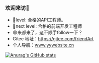 ### 欢迎来访👋

- 🌱level: 合格的API工程师。
- 🌱next level: 合格的前端开发工程师
- 😄来都来了，这不顺手follow一下？
- Gitee 地址：https://gitee.com/friendArt
- 个人导航：www.yywebsite.cn  

[![Anurag's GitHub stats](https://github-readme-stats.vercel.app/api?username=YYForReal)](https://github.com/anuraghazra/github-readme-stats)


<!--
**YYForReal/YYForReal** is a ✨ _special_ ✨ repository because its `README.md` (this file) appears on your GitHub profile.
Here are some ideas to get you started:
- 🔭 I’m currently working on ...
- 🌱 I’m currently learning ...
- 👯 I’m looking to collaborate on ...
- 🤔 I’m looking for help with ...
- 💬 Ask me about ...
- 📫 How to reach me: ...
- 😄 Pronouns: ...
- ⚡ Fun fact: ...
-->

